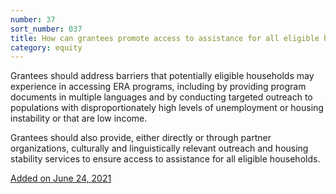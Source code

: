 ```yaml
---
number: 37
sort_number: 037
title: How can grantees promote access to assistance for all eligible households? 
category: equity
---
```


Grantees should address barriers that potentially eligible households may experience in accessing ERA programs, including by providing program documents in multiple languages and by conducting targeted outreach to populations with disproportionately high levels of unemployment or housing instability or that are low income.

Grantees should also provide, either directly or through partner organizations, culturally and linguistically relevant outreach and housing stability services to ensure access to assistance for all eligible households.

<a href="{{ site.baseurl }}/implementation-guidance/changes/" class="era-guidance__datestamp">Added on June 24, 2021</a>
